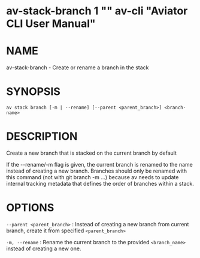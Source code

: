 # av-stack-branch 1 "" av-cli "Aviator CLI User Manual"

# NAME

av-stack-branch - Create or rename a branch in the stack

# SYNOPSIS

`av stack branch [-m | --rename] [--parent <parent_branch>] <branch-name>`

# DESCRIPTION

Create a new branch that is stacked on the current branch by default

If the --rename/-m flag is given, the current branch is renamed to the name
instead of creating a new branch. Branches should only be renamed
with this command (not with git branch -m ...) because av needs to update
internal tracking metadata that defines the order of branches within a stack.

# OPTIONS

`--parent <parent_branch>`
: Instead of creating a new branch from current branch, create it from
  specified `<parent_branch>`

`-m, --rename`
: Rename the current branch to the provided `<branch_name>` instead of
  creating a new one.
